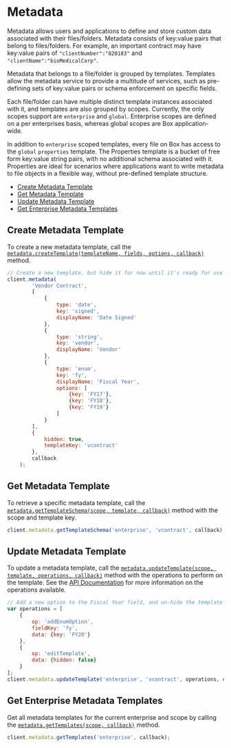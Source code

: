 Metadata
========

Metadata allows users and applications to define and store custom data associated
with their files/folders. Metadata consists of key:value pairs that belong to
files/folders. For example, an important contract may have key:value pairs of
`"clientNumber":"820183"` and `"clientName":"bioMedicalCorp"`.

Metadata that belongs to a file/folder is grouped by templates. Templates allow
the metadata service to provide a multitude of services, such as pre-defining sets
of key:value pairs or schema enforcement on specific fields.

Each file/folder can have multiple distinct template instances associated with it,
and templates are also grouped by scopes. Currently, the only scopes support are
`enterprise` and `global`. Enterprise scopes are defined on a per enterprises basis,
whereas global scopes are Box application-wide.

In addition to `enterprise` scoped templates, every file on Box has access to the
`global` `properties` template. The Properties template is a bucket of free form
key:value string pairs, with no additional schema associated with it. Properties
are ideal for scenarios where applications want to write metadata to file objects
in a flexible way, without pre-defined template structure.

* [Create Metadata Template](#create-metadata-template)
* [Get Metadata Template](#get-metadata-template)
* [Update Metadata Template](#update-metadata-template)
* [Get Enterprise Metadata Templates](#get-enterprise-metadata-templates)

Create Metadata Template
------------------------

To create a new metadata template, call the
[`metadata.createTemplate(templateName, fields, options, callback)`](http://opensource.box.com/box-node-sdk/Metadata.html#createTemplate)
method.

```js
// Create a new template, but hide it for now until it's ready for use
client.metadata(
		'Vendor Contract',
		[
			{
				type: 'date',
				key: 'signed',
				displayName: 'Date Signed'
			},
			{
				type: 'string',
				key: 'vendor',
				displayName: 'Vendor'
			},
			{
				type: 'enum',
				key: 'fy',
				displayName: 'Fiscal Year',
				options: [
					{key: 'FY17'},
					{key: 'FY18'},
					{key: 'FY19'}
				]
			}
		],
		{
			hidden: true,
			templateKey: 'vcontract'
		},
		callback
	);
```

Get Metadata Template
---------------------

To retrieve a specific metadata template, call the
[`metadata.getTemplateSchema(scope, template, callback)`](http://opensource.box.com/box-node-sdk/Metadata.html#getTemplateSchema)
method with the scope and template key.

```js
client.metadata.getTemplateSchema('enterprise', 'vcontract', callback);
```

Update Metadata Template
------------------------

To update a metadata template, call the
[`metadata.updateTemplate(scope, template, operations, callback)`](http://opensource.box.com/box-node-sdk/Metadata.html#updateTemplate)
method with the operations to perform on the template.  See the
[API Documentation](https://docs.box.com/reference#update-metadata-schema)
for more information on the operations available.

```js
// Add a new option to the Fiscal Year field, and un-hide the template
var operations = [
	{
		op: 'addEnumOption',
		fieldKey: 'fy',
		data: {key: 'FY20'}
	},
	{
		op: 'editTemplate',
		data: {hidden: false}
	}
];
client.metadata.updateTemplate('enterprise', 'vcontract', operations, callback);
```

Get Enterprise Metadata Templates
---------------------------------

Get all metadata templates for the current enterprise and scope by calling the
[`metadata.getTemplates(scope, callback)`](http://opensource.box.com/box-node-sdk/Metadata.html#getTemplates)
method.

```js
client.metadata.getTemplates('enterprise', callback);
```
